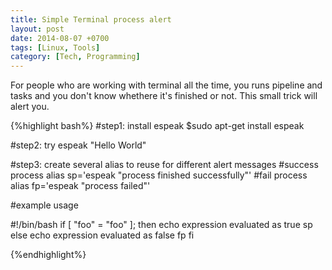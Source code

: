 ```yaml
---
title: Simple Terminal process alert
layout: post
date: 2014-08-07 +0700
tags: [Linux, Tools]
category: [Tech, Programming]
---
```


For people who are working with terminal all the time, you runs pipeline and tasks and you don't know whethere it's finished or not. This small trick will alert you.

{%highlight bash%}
#step1: install espeak
$sudo apt-get install espeak

#step2: try 
espeak "Hello World"

#step3: create several alias to reuse for different alert messages
#success process
alias sp='espeak "process finished successfully"'
#fail process
alias fp='espeak "process failed"'

#example usage

 #!/bin/bash
 if [ "foo" = "foo" ]; then
    echo expression evaluated as true
    sp
 else
    echo expression evaluated as false
    fp
 fi

 {%endhighlight%}
